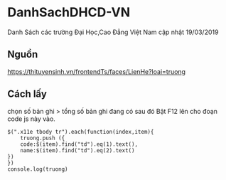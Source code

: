 # DanhSachDHCD-VN
Danh Sách các trường Đại Học,Cao Đẳng Việt Nam cập nhật 19/03/2019

## Nguồn
https://thituyensinh.vn/frontendTs/faces/LienHe?loai=truong

## Cách lấy 
chọn số bản ghi > tổng số bản ghi đang có sau đó
Bật F12 lên cho đoạn code js này vào.
```var truong = [];
$(".x11e tbody tr").each(function(index,item){
	truong.push ({
	code:$(item).find("td").eq(1).text(),
	name:$(item).find("td").eq(2).text()
})
})
console.log(truong)
